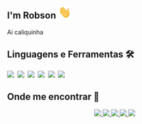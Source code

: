 ## I'm Robson <img src="https://raw.githubusercontent.com/ABSphreak/ABSphreak/master/gifs/Hi.gif" width="30px" height="30px">
Ai caliquinha

## Linguagens e Ferramentas 🛠
<img height="40" src="https://cdn.jsdelivr.net/gh/devicons/devicon/icons/html5/html5-original.svg" />&nbsp;
<img height="40" src="https://cdn.jsdelivr.net/gh/devicons/devicon/icons/css3/css3-original.svg" />&nbsp;
<img height="40" src="https://cdn.jsdelivr.net/gh/devicons/devicon/icons/javascript/javascript-original.svg" />&nbsp;
<img height="40" src="https://cdn.jsdelivr.net/gh/devicons/devicon/icons/react/react-original.svg" />&nbsp;
<img height="40" src="https://cdn.jsdelivr.net/gh/devicons/devicon/icons/ruby/ruby-plain.svg" />&nbsp;
<img height="40" src="https://cdn.jsdelivr.net/gh/devicons/devicon/icons/bash/bash-original.svg" />&nbsp;

## Onde me encontrar 🤔

<div align="center">
    <a href="#">
        <img src="https://img.shields.io/badge/dev.to-0A0A0A?style=for-the-badge&logo=devdotto&logoColor=white">
    </a>
    <a href="mailto:robsonraphael2001@gmail.com">
        <img src="https://img.shields.io/badge/Gmail-D14836?style=for-the-badge&logo=gmail&logoColor=white">
    </a>
    <a href="https://robsonraphael-portfolio.herokuapp.com/">
        <img src="https://img.shields.io/badge/website-000000?style=for-the-badge&logo=About.me&logoColor=white">
    </a>
    <a href="#">
        <img src=" https://img.shields.io/badge/GitHub-100000?style=for-the-badge&logo=github&logoColor=white">
    </a>
     <a href="https://www.linkedin.com/in/robsonraphael/">
        <img src="https://img.shields.io/badge/LinkedIn-0077B5?style=for-the-badge&logo=linkedin&logoColor=white">
    </a>
</div>
